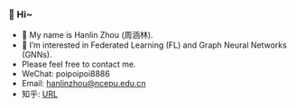 ### 👋 Hi~
- 🔭 My name is Hanlin Zhou (周涵林).
- 👯 I’m interested in Federated Learning (FL) and Graph Neural Networks (GNNs).
- Please feel free to contact me.
- WeChat: poipoipoi8886
- Email: hanlinzhou@ncepu.edu.cn
- 知乎: [URL](https://www.zhihu.com/people/12333-57)
